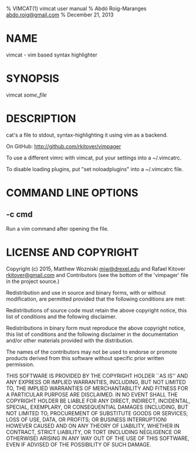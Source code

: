 % VIMCAT(1) vimcat user manual
% Abdó Roig-Maranges <abdo.roig@gmail.com>
% December 21, 2013

# NAME

vimcat - vim based syntax highlighter

# SYNOPSIS

vimcat *some_file*

# DESCRIPTION
cat's a file to stdout, syntax-highlighting it using vim as a backend.

On GitHub: <http://github.com/rkitover/vimpager>

To use a different vimrc with vimcat, put your settings into a ~/.vimcatrc.

To disable loading plugins, put "set noloadplugins" into a ~/.vimcatrc file.

# COMMAND LINE OPTIONS

## -c cmd

Run a vim command after opening the file.

# LICENSE AND COPYRIGHT

Copyright (c) 2015, Matthew Wozniski <mjw@drexel.edu> and Rafael Kitover
<rkitover@gmail.com> and Contributors (see the bottom of the 'vimpager'
file in the project source.) 

Redistribution and use in source and binary forms, with or without
modification, are permitted provided that the following conditions are met:

Redistributions of source code must retain the above copyright
notice, this list of conditions and the following disclaimer.

Redistributions in binary form must reproduce the above copyright
notice, this list of conditions and the following disclaimer in the
documentation and/or other materials provided with the distribution.

The names of the contributors may not be used to endorse or promote
products derived from this software without specific prior written
permission.

THIS SOFTWARE IS PROVIDED BY THE COPYRIGHT HOLDER ``AS IS'' AND ANY
EXPRESS OR IMPLIED WARRANTIES, INCLUDING, BUT NOT LIMITED TO, THE IMPLIED
WARRANTIES OF MERCHANTABILITY AND FITNESS FOR A PARTICULAR PURPOSE ARE
DISCLAIMED. IN NO EVENT SHALL THE COPYRIGHT HOLDER BE LIABLE FOR ANY
DIRECT, INDIRECT, INCIDENTAL, SPECIAL, EXEMPLARY, OR CONSEQUENTIAL DAMAGES
(INCLUDING, BUT NOT LIMITED TO, PROCUREMENT OF SUBSTITUTE GOODS OR SERVICES;
LOSS OF USE, DATA, OR PROFITS; OR BUSINESS INTERRUPTION) HOWEVER CAUSED AND
ON ANY THEORY OF LIABILITY, WHETHER IN CONTRACT, STRICT LIABILITY, OR TORT
(INCLUDING NEGLIGENCE OR OTHERWISE) ARISING IN ANY WAY OUT OF THE USE OF THIS
SOFTWARE, EVEN IF ADVISED OF THE POSSIBILITY OF SUCH DAMAGE.
